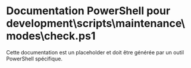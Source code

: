 # Documentation PowerShell pour development\scripts\maintenance\modes\check.ps1

Cette documentation est un placeholder et doit être générée par un outil PowerShell spécifique.
